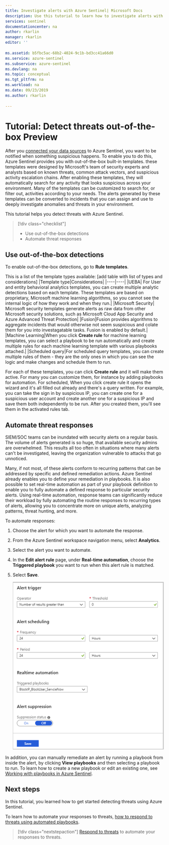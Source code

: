 ```yaml
---
title: Investigate alerts with Azure Sentinel| Microsoft Docs
description: Use this tutorial to learn how to investigate alerts with Azure Sentinel.
services: sentinel
documentationcenter: na
author: rkarlin
manager: rkarlin
editor: ''

ms.assetid: b5fbc5ac-68b2-4024-9c1b-bd3cc41a66d0
ms.service: azure-sentinel
ms.subservice: azure-sentinel
ms.devlang: na
ms.topic: conceptual
ms.tgt_pltfrm: na
ms.workload: na
ms.date: 09/23/2019
ms.author: rkarlin

---
```

# Tutorial: Detect threats out-of-the-box Preview



After you [connected your data sources](quickstart-onboard.md) to Azure Sentinel, you want to be notified when something suspicious happens. To enable you to do this, Azure Sentinel provides you with out-of-the-box built-in templates. these templates were designed by Microsoft's team of security experts and analysts based on known threats, common attack vectors, and suspicious activity escalation chains. After enabling these templates, they will automatically search for any activity that looks suspicious across your environment. Many of the templates can be customized to search for, or filter out, activities according to your needs. The alerts generated by these templates can be converted to incidents that you can assign and use to deeply investigate anomalies and threats in your environment. 

This tutorial helps you detect threats with Azure Sentinel.
> [!div class="checklist"]
> * Use out-of-the-box detections
> * Automate threat responses

## Use out-of-the-box detections

To enable out-of-the-box detections, go to **Rule templates**. 

This is a list of the template types available:
[add table with list of types and considerations]
|Template type|Considerations|
|----|----|
|UEBA| For User and entity behavioral analytics templates, you can create multiple analytic detections based on each template. These templates are based on proprietary, Microsoft machine learning algorithms, so you cannot see the internal logic of how they work and when they run.| 
|Microsoft Security| Microsoft security templates generate alerts as raw data from other Microsoft security solutions, such as Microsoft Cloud App Security and Azure Advanced Threat Protection|
|Fusion|Fusion provides algorithms to aggregate incidents that would otherwise not seem suspicious and colate them for you into investagatable tasks. Fusion is enabled by default.|
|Machine Learning|When you click **Create rule** for machine learning templates, you can select a playbook to be run automatically and create multiple rules for each machine learning template with various playbooks attached.|
|Scheduled query|For scheduled query templates, you can create multiple rules  of them - they are the only ones in which you can see the logic and make changes and schedule them to run.


For each of these templates, you can click **Create rule** and it will make them active. For many you can customize them, for instance by adding playbooks for automation.
For scheduled, When you click create rule it opens the wizard and it's all filled out already and there's a query written. 
For example, you can take the sign in by suspicious IP, you can create one for a suspicious user account and create another one for a suspicious IP and save them both independently to be run.
After you created them, you'll see them in the activated rules tab.



## Automate threat responses

SIEM/SOC teams can be inundated with security alerts on a regular basis. The volume of alerts generated is so huge, that available security admins are overwhelmed. This results all too often in situations where many alerts can't be investigated, leaving the organization vulnerable to attacks that go unnoticed. 

Many, if not most, of these alerts conform to recurring patterns that can be addressed by specific and defined remediation actions. Azure Sentinel already enables you to define your remediation in playbooks. It is also possible to set real-time automation as part of your playbook definition to enable you to fully automate a defined response to particular security alerts. Using real-time automation, response teams can significantly reduce their workload by fully automating the routine responses to recurring types of alerts, allowing you to concentrate more on unique alerts, analyzing patterns, threat hunting, and more.

To automate responses:

1. Choose the alert for which you want to automate the response.
1. From the Azure Sentinel workspace navigation menu, select **Analytics**.
1. Select the alert you want to automate. 
1. In the **Edit alert rule** page, under **Real-time automation**, choose the **Triggered playbook** you want to run when this alert rule is matched.
1. Select **Save**.

   ![real-time automation](./media/tutorial-detect-threats/rt-configuration.png)


In addition, you can manually remediate an alert by running a playbook from inside the alert, by clicking **View playbooks** and then selecting a playbook to run. To learn how to create a new playbook or edit an existing one, see [Working with playbooks in Azure Sentinel](tutorial-respond-threats-playbook.md).



## Next steps
In this tutorial, you learned how to get started detecting threats using Azure Sentinel. 

To learn how to automate your responses to threats, [how to respond to threats using automated playbooks](tutorial-respond-threats-playbook.md).
> [!div class="nextstepaction"]
> [Respond to threats](tutorial-respond-threats-playbook.md) to automate your responses to threats.

